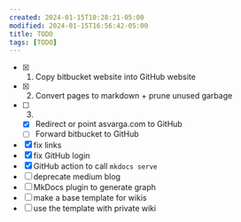 ```yaml
---
created: 2024-01-15T10:28:21-05:00
modified: 2024-01-15T16:56:42-05:00
title: TODO
tags: [TODO]
---
```


- [x] 1. Copy bitbucket website into GitHub website 
- [x] 2. Convert pages to markdown + prune unused garbage
- [ ] 3. 
  - [x] Redirect or point asvarga.com to GitHub
  - [ ] Forward bitbucket to GitHub
- [x] fix links
- [x] fix GitHub login
- [x] GitHub action to call `mkdocs serve`
- [ ] deprecate medium blog
- [ ] MkDocs plugin to generate graph
- [ ] make a base template for wikis
- [ ] use the template with private wiki

